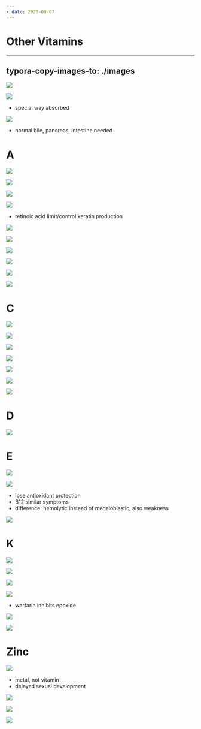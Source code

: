 ```yaml
---
- date: 2020-09-07
---
```


# Other Vitamins
---

## typora-copy-images-to: ./images

![](https://photos.thisispiggy.com/file/wikiFiles/CDAF2E01-27A6-47E7-BA61-0A5479284AF2.jpg)

![](https://photos.thisispiggy.com/file/wikiFiles/5D3DE189-65E1-42BB-91AB-3DD453BDB635.jpg)

- special way absorbed

![](https://photos.thisispiggy.com/file/wikiFiles/E72831F3-B3B9-4348-91A2-4A615D216818.jpg)

- normal bile, pancreas, intestine needed

# A

![](https://photos.thisispiggy.com/file/wikiFiles/173DF66B-ED82-44BA-9413-0B5C12C4E3DB.jpg)

![](https://photos.thisispiggy.com/file/wikiFiles/9C6D31D9-47C8-4576-B571-80128BA0295A.jpg)

![](https://photos.thisispiggy.com/file/wikiFiles/2FB14DDA-1592-4381-9F98-202A2AA3B818.jpg)

![](https://photos.thisispiggy.com/file/wikiFiles/04564C75-CB5F-49B2-BA24-534A7E3EDEAD.jpg)

- retinoic acid limit/control keratin production

![](https://photos.thisispiggy.com/file/wikiFiles/03D0BB78-92B5-4983-A633-0721FF2F8F2B.jpg)

![](https://photos.thisispiggy.com/file/wikiFiles/836CDE11-F5F8-41C2-BB0D-B88F2D0FDA42.jpg)

![](https://photos.thisispiggy.com/file/wikiFiles/14C05B86-F9A4-42F0-8554-6B444A733889.jpg)

![](https://photos.thisispiggy.com/file/wikiFiles/BB1A3FE2-97E6-45B2-B5DD-A165C71846E4.jpg)

![](https://photos.thisispiggy.com/file/wikiFiles/8CE61699-ACD9-413A-BA3D-FC1ED62E7B68.jpg)

![](https://photos.thisispiggy.com/file/wikiFiles/E06BAF20-475C-484B-B268-CA358637952E.jpg)

# C

![](https://photos.thisispiggy.com/file/wikiFiles/2EA34CB3-E333-44C7-8274-70C8197774DE.jpg)

![](https://photos.thisispiggy.com/file/wikiFiles/65EA9E5A-13C9-4005-A0EF-B3A3B200E539.jpg)

![](https://photos.thisispiggy.com/file/wikiFiles/A0489A2A-D6EE-4B0C-A86C-505DD6596D38.jpg)

![](https://photos.thisispiggy.com/file/wikiFiles/DFD2B1AD-D157-4146-B8F7-641EC353AC03.jpg)

![](https://photos.thisispiggy.com/file/wikiFiles/F23B598B-F2C6-4C75-A189-811A713A091D.jpg)

![](https://photos.thisispiggy.com/file/wikiFiles/B0DFF929-C709-448A-9288-E4535103FE48.jpg)

![](https://photos.thisispiggy.com/file/wikiFiles/9CA9707A-6BAB-4907-BDF5-FFA102E4508C.jpg)

# D

![](https://photos.thisispiggy.com/file/wikiFiles/BA41C17A-714A-4373-829C-E631DCCE52BD.jpg)

# E

![](https://photos.thisispiggy.com/file/wikiFiles/5BEC9805-9771-4390-B5D0-2B252FAC91D2.jpg)

![](https://photos.thisispiggy.com/file/wikiFiles/E960D96E-F082-4AF1-8A8F-BD2607D7D88F.jpg)

- lose antioxidant protection
- B12 similar symptoms
- difference: hemolytic instead of megaloblastic, also weakness

![](https://photos.thisispiggy.com/file/wikiFiles/8110CDF9-3FEA-486D-9576-7704B030F490.jpg)

# K

![](https://photos.thisispiggy.com/file/wikiFiles/35913C78-3FA6-45AC-B14E-D342964B80E1.jpg)

![](https://photos.thisispiggy.com/file/wikiFiles/BCA19EAF-ED67-4364-B36D-0C3D6066F58D.jpg)

![](https://photos.thisispiggy.com/file/wikiFiles/F8FE1825-D6C4-43E6-801C-BDFB3400DAA2.jpg)

![](https://photos.thisispiggy.com/file/wikiFiles/7BA580B7-7CBD-443A-B956-5101DF6498E5.jpg)

- warfarin inhibits epoxide

![](https://photos.thisispiggy.com/file/wikiFiles/E26EA3DC-3081-468D-A43D-CADE62BF5280.jpg)

![](https://photos.thisispiggy.com/file/wikiFiles/C76B5E0B-2C01-4117-9005-37BB3249DBDE.jpg)

# Zinc

![](https://photos.thisispiggy.com/file/wikiFiles/92B26A20-7D9B-46AE-8CEF-1DB18CC040CE.jpg)

- metal, not vitamin
- delayed sexual development

![](https://photos.thisispiggy.com/file/wikiFiles/0AE4571F-F52D-4709-BD23-E4DF381F4B25.jpg)

![](https://photos.thisispiggy.com/file/wikiFiles/559B169C-5DEC-4924-854C-E44C963845E1.jpg)

![](https://photos.thisispiggy.com/file/wikiFiles/558CDC1D-0897-4D14-A519-287AF8EE89F2.jpg)
